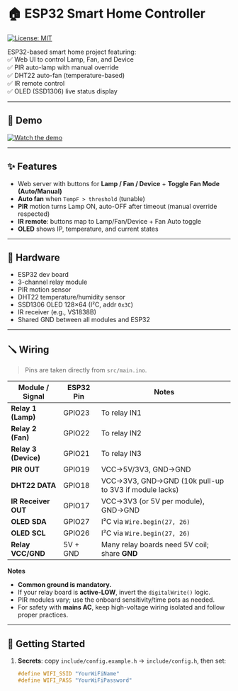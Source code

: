 # 🏠 ESP32 Smart Home Controller

[![License: MIT](https://img.shields.io/badge/License-MIT-green.svg)](LICENSE)

ESP32-based smart home project featuring:  
✅ Web UI to control Lamp, Fan, and Device  
✅ PIR auto-lamp with manual override  
✅ DHT22 auto-fan (temperature-based)  
✅ IR remote control  
✅ OLED (SSD1306) live status display

---

## 🎥 Demo
[![Watch the demo](https://img.youtube.com/vi/7I54fgAhxs4/0.jpg)](https://youtu.be/7I54fgAhxs4)

---

## ✨ Features
- Web server with buttons for **Lamp / Fan / Device** + **Toggle Fan Mode (Auto/Manual)**
- **Auto fan** when `TempF > threshold` (tunable)
- **PIR** motion turns Lamp ON, auto-OFF after timeout (manual override respected)
- **IR remote**: buttons map to Lamp/Fan/Device + Fan Auto toggle
- **OLED** shows IP, temperature, and current states

---

## 🧰 Hardware
- ESP32 dev board  
- 3-channel relay module  
- PIR motion sensor  
- DHT22 temperature/humidity sensor  
- SSD1306 OLED 128×64 (I²C, addr `0x3C`)  
- IR receiver (e.g., VS1838B)  
- Shared GND between all modules and ESP32

---

## 🪛 Wiring
> Pins are taken directly from `src/main.ino`.

| Module / Signal        | ESP32 Pin | Notes                                                  |
|------------------------|-----------|--------------------------------------------------------|
| **Relay 1 (Lamp)**     | GPIO23    | To relay IN1                                          |
| **Relay 2 (Fan)**      | GPIO22    | To relay IN2                                          |
| **Relay 3 (Device)**   | GPIO21    | To relay IN3                                          |
| **PIR OUT**            | GPIO19    | VCC→5V/3V3, GND→GND                                   |
| **DHT22 DATA**         | GPIO18    | VCC→3V3, GND→GND (10k pull-up to 3V3 if module lacks) |
| **IR Receiver OUT**    | GPIO17    | VCC→3V3 (or 5V per module), GND→GND                   |
| **OLED SDA**           | GPIO27    | I²C via `Wire.begin(27, 26)`                           |
| **OLED SCL**           | GPIO26    | I²C via `Wire.begin(27, 26)`                           |
| **Relay VCC/GND**      | 5V + GND  | Many relay boards need 5V coil; share **GND**         |

**Notes**
- **Common ground is mandatory.**
- If your relay board is **active-LOW**, invert the `digitalWrite()` logic.
- PIR modules vary; use the onboard sensitivity/time pots as needed.
- For safety with **mains AC**, keep high-voltage wiring isolated and follow proper practices.

---

## 🚀 Getting Started
1. **Secrets**: copy `include/config.example.h` → `include/config.h`, then set:
   ```cpp
   #define WIFI_SSID "YourWiFiName"
   #define WIFI_PASS "YourWiFiPassword"
